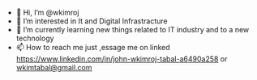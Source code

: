 - 👋 Hi, I’m @wkimroj
- 👀 I’m interested in It and Digital Infrastracture
- 🌱 I’m currently learning new things related to IT industry and  to a new technology
- 📫 How to reach me just ,essage me on linked https://www.linkedin.com/in/john-wkimroj-tabal-a6490a258 or wkimtabal@gmail.com

<!---
wkimroj/wkimroj is a ✨ special ✨ repository because its `README.md` (this file) appears on your GitHub profile.
You can click the Preview link to take a look at your changes.
--->
